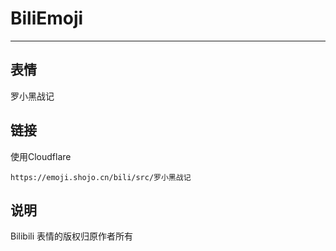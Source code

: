 # BiliEmoji
---
## 表情
罗小黑战记
## 链接
使用Cloudflare
```
https://emoji.shojo.cn/bili/src/罗小黑战记
```
## 说明
Bilibili 表情的版权归原作者所有
